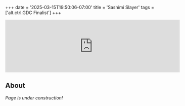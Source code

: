 +++
date = '2025-03-15T19:50:06-07:00'
title = 'Sashimi Slayer'
tags = ['alt.ctrl.GDC Finalist']
+++

<iframe frameborder="0" src="https://itch.io/embed/2764136" width="552" height="167"><a href="https://doublebrackets.itch.io/sashimi-slayer">Sashimi Slayer by DoubleBrackets, okayk, rufusdufus0, ambirdoodles</a></iframe>

## About

*Page is under construction!*